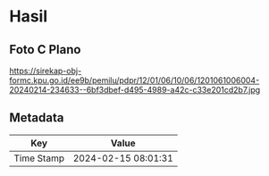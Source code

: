 # Hasil

## Foto C Plano

https://sirekap-obj-formc.kpu.go.id/ee9b/pemilu/pdpr/12/01/06/10/06/1201061006004-20240214-234633--6bf3dbef-d495-4989-a42c-c33e201cd2b7.jpg


## Metadata

| Key        | Value               |
| ---------- | ------------------- |
| Time Stamp | 2024-02-15 08:01:31 |




